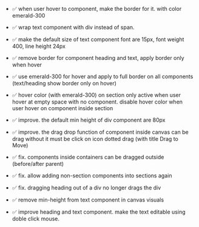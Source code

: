- ✅ when user hover to component, make the border for it. with color emerald-300
- ✅ wrap text component with div instead of span.
- ✅ make the default size of text component font are 15px, font weight 400, line height 24px
- ✅ remove border for component heading and text, apply border only when hover
- ✅ use emerald-300 for hover and apply to full border on all components (text/heading show border only on hover)
- ✅ hover color (with emerald-300) on section only active when user hover at empty space with no component. disable hover color when user hover on component inside section
- ✅ improve. the default min height of div component are 80px
- ✅ improve. the drag drop function of component inside canvas can be drag without it must be click on icon dotted drag (with title Drag to Move)
- ✅ fix. components inside containers can be dragged outside (before/after parent)
- ✅ fix. allow adding non-section components into sections again
- ✅ fix. dragging heading out of a div no longer drags the div
- ✅ remove min-height from text component in canvas visuals

- ✅ improve heading and text component. make the text editable using doble click mouse.
